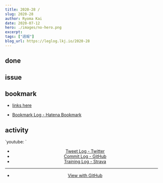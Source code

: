 ```yaml
---
title: 2020-28 / 
slug: 2020-28
author: Ryoma Kai
date: 2020-07-12
hero: ./images/no-hero.png
excerpt: 
tags: ["週報"]
blog_url: https://leglog.lkj.io/2020-28
---
```


<!--greeting here-->

## done

### 

## issue

### 

## bookmark

- [links here]()


- [Bookmark Log - Hatena Bookmark](https://b.hatena.ne.jp/Ryo_K/bookmark)

## activity

<Tweet tweetLink="" align="center" />
<Instagram instagramId="" />
`youtube: `

- [Tweet Log - Twitter](https://twitter.com/search?q=(from%3Alegnoh)%20until%3A2020-07-12%20since%3A2020-07-06%20-filter%3Areplies&src=typed_query)
- [Commit Log - GitHub](https://github.com/legnoh?tab=overview&from=2020-07-06&to=2020-07-12)
- [Training Log - Strava](https://www.strava.com/athletes/47349424/training/log)

----

- [View with GitHub](https://github.com/legnoh/leglog/blob/master/content/posts/202x/2020/28/index.md)
